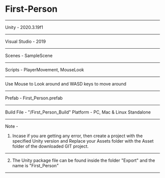 # First-Person

______________________________________
Unity - 2020.3.19f1
______________________________________
Visual Studio - 2019
______________________________________
Scenes - SampleScene 
______________________________________
Scripts - PlayerMovement, MouseLook
______________________________________
Use Mouse to Look around and WASD keys to move around
______________________________________
Prefab - First_Person.prefab
______________________________________
Build File - "/First_Person_Build"
Platform - PC, Mac & Linux Standalone
______________________________________


Note - 
1. Incase if you are getting any error, then create a project with the specified Unity version and Replace
your Assets folder with the Asset folder of the downloaded GIT project.
______________________________________

2. The Unity package file can be found inside the folder "Export" and the name is "First_Person"
______________________________________
